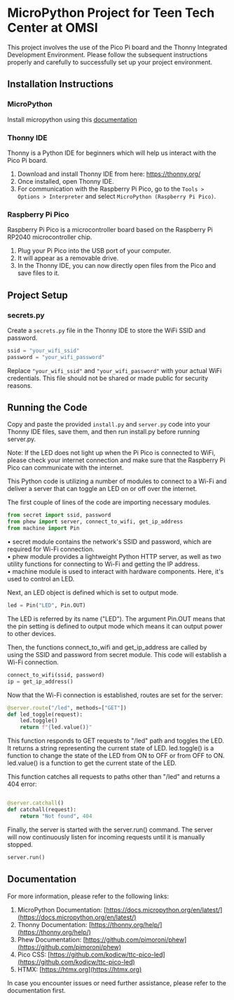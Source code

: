 # MicroPython Project for Teen Tech Center at OMSI

This project involves the use of the Pico Pi board and the Thonny Integrated Development Environment. Please follow the subsequent instructions properly and carefully to successfully set up your project environment.

## Installation Instructions

### MicroPython
Install micropython using this [documentation](https://www.raspberrypi.com/documentation/microcontrollers/micropython.html)

### Thonny IDE

Thonny is a Python IDE for beginners which will help us interact with the Pico Pi board. 

1. Download and install Thonny IDE from here: https://thonny.org/
2. Once installed, open Thonny IDE.
3. For communication with the Raspberry Pi Pico, go to the `Tools > Options > Interpreter` and select `MicroPython (Raspberry Pi Pico)`.

### Raspberry Pi Pico

Raspberry Pi Pico is a microcontroller board based on the Raspberry Pi RP2040 microcontroller chip.

1. Plug your Pi Pico into the USB port of your computer.
2. It will appear as a removable drive.
3. In the Thonny IDE, you can now directly open files from the Pico and save files to it.

## Project Setup

### secrets.py

Create a `secrets.py` file in the Thonny IDE to store the WiFi SSID and password.

```python
ssid = "your_wifi_ssid"
password = "your_wifi_password"
```
Replace `"your_wifi_ssid"` and `"your_wifi_password"` with your actual WiFi credentials. This file should not be shared or made public for security reasons.

## Running the Code

Copy and paste the provided `install.py` and `server.py` code into your Thonny IDE files, save them, and then run install.py before running server.py.

Note: If the LED does not light up when the Pi Pico is connected to WiFi, please check your internet connection and make sure that the Raspberry Pi Pico can communicate with the internet.

 This Python code is utilizing a number of modules to connect to a Wi-Fi and 
  deliver a server that can toggle an LED on or off over the internet.        
                                                                              
  The first couple of lines of the code are importing necessary modules.  
    
```python                                                                             
from secret import ssid, password                                         
from phew import server, connect_to_wifi, get_ip_address
from machine import Pin                                                   
```                                                                              
  •  secret  module contains the network's SSID and password, which are       
  required for Wi-Fi connection.                                              
  •  phew  module provides a lightweight Python HTTP server, as well as two   
  utility functions for connecting to Wi-Fi and getting the IP address.       
  •  machine  module is used to interact with hardware components. Here, it's 
  used to control an LED.                                                     
                                                                              
  Next, an LED object is defined which is set to output mode.               
  
```python
led = Pin("LED", Pin.OUT) 
```                                                                              
  The LED is referred by its name ("LED"). The argument  Pin.OUT  means that  
  the pin setting is defined to output mode which means it can output power to
  other devices.                                                              
                                                                              
  Then, the functions  connect_to_wifi  and  get_ip_address  are called by    
  using the SSID and password from  secret  module. This code will establish a
  Wi-Fi connection.                                                           
```python
connect_to_wifi(ssid, password)                                           
ip = get_ip_address()                                                     
```                                                                              
  Now that the Wi-Fi connection is established, routes are set for the server:

```python
@server.route("/led", methods=["GET"])                                    
def led_toggle(request):                                                  
    led.toggle()                                                          
    return f"{led.value()}"                                               
```                           
                                                   
  This function responds to GET requests to "/led" path and toggles the LED.  
  It returns a string representing the current state of LED.  led.toggle()  is
  a function to change the state of the LED from ON to OFF or from OFF to ON. 
  led.value()  is a function to get the current state of the LED.             
                                                                              
  This function catches all requests to paths other than "/led" and returns a 
  404 error:                                                                  
```python

@server.catchall()
def catchall(request):                                                    
    return "Not found", 404                                               
```                                                                              
  Finally, the server is started with the  server.run()  command. The server  
  will now continuously listen for incoming requests until it is manually     
  stopped.
                                                                   
```python
server.run()
```
## Documentation

For more information, please refer to the following links:

1. MicroPython Documentation: [https://docs.micropython.org/en/latest/](https://docs.micropython.org/en/latest/)
2. Thonny Documentation: [https://thonny.org/help/](https://thonny.org/help/)
3. Phew Documentation: [https://github.com/pimoroni/phew](https://github.com/pimoroni/phew)
4. Pico CSS: [https://github.com/kodicw/ttc-pico-led](https://github.com/kodicw/ttc-pico-led)
5. HTMX: [https://htmx.org](https://htmx.org)

In case you encounter issues or need further assistance, please refer to the documentation first.

